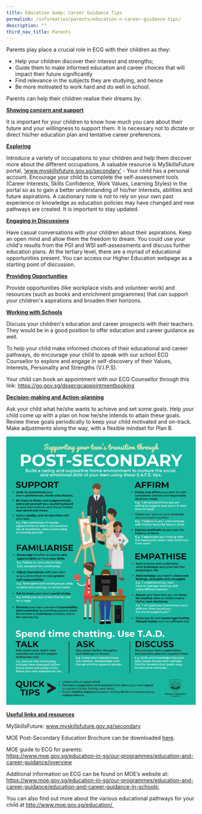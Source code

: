 ```yaml
---
title: Education &amp; Career Guidance Tips
permalink: /information/parents/education-n-career-guidance-tips/
description: ""
third_nav_title: Parents
---
```

<p>Parents play place a crucial role in ECG with their children as they:</p>
<ul>
<li>Help your children discover their interest and strengths;</li>
<li>Guide them to make informed education and career choices that will impact their future significantly</li>
<li>Find relevance in the subjects they are studying, and hence&nbsp;</li>
<li>Be more motivated to work hard and do well in school.</li>
</ul>
<p>Parents can help their children realise their dreams by:</p>
<p><strong><u>Showing concern and support</u></strong></p>
<p>It is important for your children to know how much you care about their future and your willingness to support them. It is necessary not to dictate or direct his/her education plan and tentative career preferences.</p>
<p><u><strong>Exploring</strong></u></p>
<p>Introduce a variety of occupations to your children and help them discover more about the different occupations. A valuable resource is MySkillsFuture portal,&nbsp;<a href="http://www.myskillsfuture.gov.sg/secondary" target="_blank" rel="noopener">‘www.myskillsfuture.gov.sg/secondary’</a>&nbsp;- Your child has a personal account. Encourage your child to complete the self-assessment tools (Career Interests, Skills Confidence, Work Values, Learning Styles) in the portal so as to gain a better understanding of his/her interests, abilities and future aspirations. A cautionary note is not to rely on your own past experience or knowledge as education policies may have changed and new pathways are created. It is important to stay updated.</p>
<p><strong><u>Engaging in Discussions</u></strong></p>
<p>Have casual conversations with your children about their aspirations. Keep an open mind and allow them the freedom to dream. You could use your child's results from the PGI and WSI self-assessments and discuss further education plans. At the tertiary level, there are a myriad of educational opportunities present. You can access our Higher Education webpage as a starting point of discussion.&nbsp;</p>
<p><strong><u>Providing Opportunities</u></strong></p>
<p>Provide opportunities (like workplace visits and volunteer work) and resources (such as books and enrichment programmes) that can support your children's aspirations and broaden their horizons.</p>
<p><strong><u>Working with Schools</u></strong></p>
<p>Discuss your children's education and career prospects with their teachers. They would be in a good position to offer education and career guidance as well.

To help your child make informed choices of their educational and career pathways, do encourage your child to speak with our school ECG Counsellor to explore and engage in self-discovery of their Values, Interests, Personality and Strengths (V.I.P.S).

Your child can book an appointment with our ECG Counsellor through this link: 
<a href="https://go.gov.sg/dssecgcappointmentbooking" target="_blank" rel="noopener">https://go.gov.sg/dssecgcappointmentbooking </a>
	
</p><p><strong><u>Decision-making and Action-planning</u></strong></p>
<p>Ask your child what he/she wants to achieve and set some goals. Help your child come up with a plan on how he/she intends to attain these goals. Review these goals periodically to keep your child motivated and on-track. Make adjustments along the way, with a flexible mindset for Plan B.</p>
<img src="/images/info.jpeg">
<p><u><strong>Useful links and resources</strong></u></p>
<p>MySkillsFuture:&nbsp;<a href="http://www.myskillsfuture.gov.sg/secondary" target="_blank" rel="noopener">www.myskillsfuture.gov.sg/secondary</a></p>
<p>MOE Post-Secondary Education Brochure can be downloaded&nbsp;<a href="/files/post-secondary-brochure.pdf" target="_blank" rel="noopener">here</a>.</p>
<p>MOE guide to ECG for parents:<br><a href="https://www.moe.gov.sg/education-in-sg/our-programmes/education-and-career-guidance/overview" target="_blank" rel="noopener">https://www.moe.gov.sg/education-in-sg/our-programmes/education-and-career-guidance/overview</a></p>
<p>Additional information on ECG can be found on MOE’s website at: <a href="https://www.moe.gov.sg/education-in-sg/our-programmes/education-and-career-guidance/education-and-career-guidance-in-schools" target="_blank" rel="noopener">https://www.moe.gov.sg/education-in-sg/our-programmes/education-and-career-guidance/education-and-career-guidance-in-schools;</a></p>
<p>You can also find out more about the various educational pathways for your child at <a href="http://www.moe.gov.sg/education/" target="_blank" rel="noopener">http://www.moe.gov.sg/education/&nbsp;</a></p>